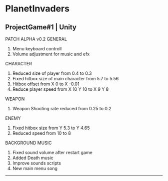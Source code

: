 # PlanetInvaders
ProjectGame#1 | Unity
--------------------------------------------------------------------------------
PATCH ALPHA v0.2
GENERAL
1. Menu keyboard controll
2. Volume adjustment for music and efx

CHARACTER
1. Reduced size of player from 0.4 to 0.3
2. Fixed hitbox size of main character from 5.7 to 5.56
3. Hitbox offset from X 0 to X -0.01
4. Reduce player speed from X 10 Y 10 to X 9 Y 8

WEAPON
1. Weapon Shooting rate reduced from 0.25 to 0.2

ENEMY
1. Fixed hitbox size from Y 5.3 to Y 4.65
2. Reduced speed from 10 to 8

BACKGROUND MUSIC
1. Fixed sound volume after restart game
2. Added Death music
3. Improve sounds scripts
4. New main menu song
--------------------------------------------------------------------------------
